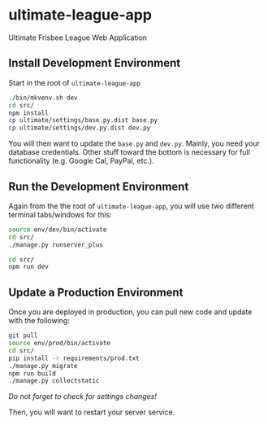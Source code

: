 ultimate-league-app
===================

Ultimate Frisbee League Web Application

## Install Development Environment

Start in the root of `ultimate-league-app`
```bash
./bin/mkvenv.sh dev
cd src/
npm install
cp ultimate/settings/base.py.dist base.py
cp ultimate/settings/dev.py.dist dev.py
```
You will then want to update the `base.py` and `dev.py`. Mainly, you need your database credentials. Other stuff toward the bottom is necessary for full functionality (e.g. Google Cal, PayPal, etc.).

## Run the Development Environment

Again from the the root of `ultimate-league-app`, you will use two different terminal tabs/windows for this:

```bash
source env/dev/bin/activate
cd src/
./manage.py runserver_plus
```

```bash
cd src/
npm run dev
```


## Update a Production Environment

Once you are deployed in production, you can pull new code and update with the following:

```bash
git pull
source env/prod/bin/activate
cd src/
pip install -r requirements/prod.txt
./manage.py migrate
npm run build
./manage.py collectstatic
```

*Do not forget to check for settings changes!*

Then, you will want to restart your server service.
